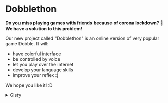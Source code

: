 # Dobblethon
__Do you miss playing games with friends because of corona lockdown? :game_die:__  
__We have a solution to this problem!__  
  
Our new project called "Dobblethon" is an online version of very popular game Dobble. It will:
* have colorful interface
* be controlled by voice
* let you play over the internet
* develop your language skills
* improve your reflex :)

We hope you like it! :D

<details>
<summary>Gisty</summary>
  
 - Jan Jawień - [Fragment kodu serwera](https://gist.github.com/JanJawien/cdae219cd36c0b74d147826d73e2c6cc)
 - Jan Jawień - [Drugi gist](https://gist.github.com/JanJawien/3308ba51b2bc7db91bf0e3eabf5fa4ba)
 
 - Marcin Kalaus - [Gist 1](https://gist.github.com/marcinkalaus/0dbc4b257c435875e93a27e123dfb6a7)
 - Marcin Kalaus - [Gist 2](https://gist.github.com/marcinkalaus/8a9b4c342e391f35e2057b53706c9f28)
 
 - Julia Kahan - [controller](https://gist.github.com/juliakahan/1cb972e8074d46b67db984ae96b7aaf1)
 - Julia Kahan - [receiver](https://gist.github.com/juliakahan/60aceca7eced2937f95ee05ce1e91f03)
 
 - Mikołaj Borowicz - [Gist one](https://gist.github.com/Boro2001/7ed03ef15dc9f1914b57ee31b93148f8)
 - Mikołaj Borowicz - [Gist two](https://gist.github.com/Boro2001/99a5b859c5578ddf0da2a9427ae67c16)
 
 - Natalia Ożarek - [recognizer](https://gist.github.com/NatalkaOzarek/a414730e6694dee329120d4f708d8475)
 - Natalia Ożarek - [Tulpes with variables]()
</details>

